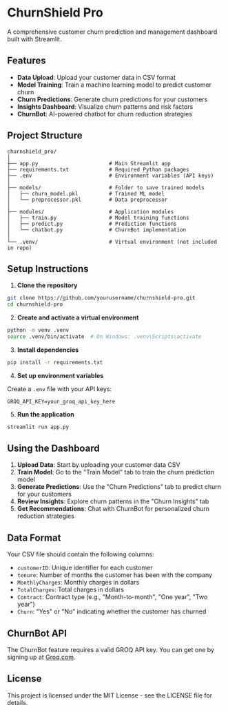 # ChurnShield Pro

A comprehensive customer churn prediction and management dashboard built with Streamlit.

## Features

- **Data Upload**: Upload your customer data in CSV format
- **Model Training**: Train a machine learning model to predict customer churn
- **Churn Predictions**: Generate churn predictions for your customers
- **Insights Dashboard**: Visualize churn patterns and risk factors
- **ChurnBot**: AI-powered chatbot for churn reduction strategies

## Project Structure

```
churnshield_pro/
│
├── app.py                       # Main Streamlit app
├── requirements.txt             # Required Python packages
├── .env                         # Environment variables (API keys)
│
├── models/                      # Folder to save trained models
│   ├── churn_model.pkl          # Trained ML model
│   └── preprocessor.pkl         # Data preprocessor
│
├── modules/                     # Application modules
│   ├── train.py                 # Model training functions
│   ├── predict.py               # Prediction functions
│   └── chatbot.py               # ChurnBot implementation
│
└── .venv/                       # Virtual environment (not included in repo)
```

## Setup Instructions

1. **Clone the repository**

```bash
git clone https://github.com/yourusername/churnshield-pro.git
cd churnshield-pro
```

2. **Create and activate a virtual environment**

```bash
python -m venv .venv
source .venv/bin/activate  # On Windows: .venv\Scripts\activate
```

3. **Install dependencies**

```bash
pip install -r requirements.txt
```

4. **Set up environment variables**

Create a `.env` file with your API keys:

```
GROQ_API_KEY=your_groq_api_key_here
```

5. **Run the application**

```bash
streamlit run app.py
```

## Using the Dashboard

1. **Upload Data**: Start by uploading your customer data CSV
2. **Train Model**: Go to the "Train Model" tab to train the churn prediction model
3. **Generate Predictions**: Use the "Churn Predictions" tab to predict churn for your customers
4. **Review Insights**: Explore churn patterns in the "Churn Insights" tab
5. **Get Recommendations**: Chat with ChurnBot for personalized churn reduction strategies

## Data Format

Your CSV file should contain the following columns:

- `customerID`: Unique identifier for each customer
- `tenure`: Number of months the customer has been with the company
- `MonthlyCharges`: Monthly charges in dollars
- `TotalCharges`: Total charges in dollars
- `Contract`: Contract type (e.g., "Month-to-month", "One year", "Two year")
- `Churn`: "Yes" or "No" indicating whether the customer has churned

## ChurnBot API

The ChurnBot feature requires a valid GROQ API key. You can get one by signing up at [Groq.com](https://groq.com).

## License

This project is licensed under the MIT License - see the LICENSE file for details.
